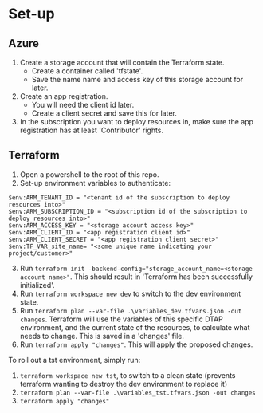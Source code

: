 # Set-up
## Azure
1. Create a storage account that will contain the Terraform state. 
    - Create a container called 'tfstate'.
    - Save the name name and access key of this storage account for later.
2. Create an app registration. 
    - You will need the client id later. 
    - Create a client secret and save this for later.
3. In the subscription you want to deploy resources in, make sure the app registration has at least 'Contributor' rights.

## Terraform
1. Open a powershell to the root of this repo.
2. Set-up environment variables to authenticate:
```
$env:ARM_TENANT_ID = "<tenant id of the subscription to deploy resources into>"
$env:ARM_SUBSCRIPTION_ID = "<subscription id of the subscription to deploy resources into>"
$env:ARM_ACCESS_KEY = "<storage account access key>"
$env:ARM_CLIENT_ID = "<app registration client id>"
$env:ARM_CLIENT_SECRET = "<app registration client secret>"
$env:TF_VAR_site_name= "<some unique name indicating your project/customer>" 
```

3. Run `terraform init -backend-config="storage_account_name=<storage account name>"`. This should result in 'Terraform has been successfully initialized'.
4. Run `terraform workspace new dev` to switch to the dev environment state.
5. Run `terraform plan --var-file .\variables_dev.tfvars.json -out changes`. Terraform will use the variables of this specific DTAP environment, and the current state of the resources, to calculate what needs to change. This is saved in a 'changes' file.
6. Run `terraform apply "changes"`. This will apply the proposed changes. 

To roll out a tst environment, simply run:
1. `terraform workspace new tst`, to switch to a clean state (prevents terraform wanting to destroy the dev environment to replace it)
2. `terraform plan --var-file .\variables_tst.tfvars.json -out changes`
3. `terraform apply "changes"`